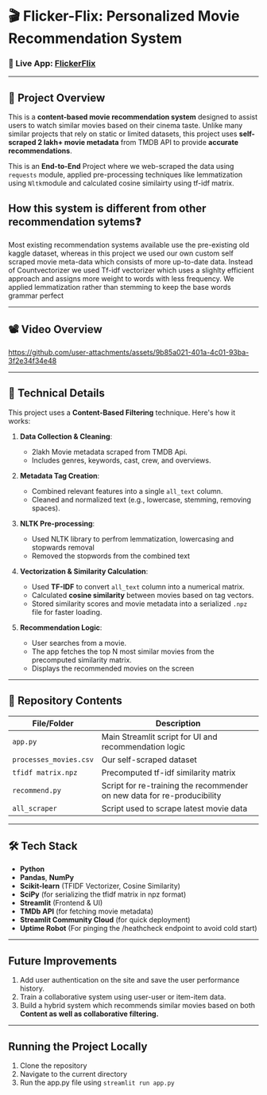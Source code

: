 # 🎬 Flicker-Flix: Personalized Movie Recommendation System
### 🔗 Live App: [FlickerFlix](https://flickerflix.streamlit.app/)

---
## 📌 Project Overview

This is a **content-based movie recommendation system** designed to assist users to watch similar movies based on their cinema taste. Unlike many similar projects that rely on static or limited datasets, this project uses **self-scraped 2 lakh+ movie metadata** from TMDB API to provide **accurate recommendations**.

This is an **End-to-End** Project where we web-scraped the data using `requests` module, applied pre-processing techniques like lemmatization using `Nltk`module and calculated cosine similairty using tf-idf matrix.

## How this system is different from other recommendation sytems❓
Most existing recommendation systems available use the pre-existing old kaggle dataset, whereas in this project we used our own custom self scraped movie meta-data which consists of more up-to-date data. Instead of Countvectorizer we used Tf-idf vectorizer which uses a slighlty efficient approach and assigns more weight to words with less frequency. We applied lemmatization rather than stemming to keep the base words grammar perfect


---
## 📽️ Video Overview

https://github.com/user-attachments/assets/9b85a021-401a-4c01-93ba-3f2e34f34e48

---

## 🧠 Technical Details

This project uses a **Content-Based Filtering** technique. Here's how it works:

1. **Data Collection & Cleaning**:  
   - 2lakh Movie metadata scraped from TMDB Api.
   - Includes genres, keywords, cast, crew, and overviews.

2. **Metadata Tag Creation**:  
   - Combined relevant features into a single `all_text` column.
   - Cleaned and normalized text (e.g., lowercase, stemming, removing spaces).

3. **NLTK Pre-processing**:
   - Used NLTK library to perfrom lemmatization, lowercasing and stopwards removal
   - Removed the stopwords from the combined text

4. **Vectorization & Similarity Calculation**:  
   - Used **TF-IDF** to convert `all_text` column into a numerical matrix.
   - Calculated **cosine similarity** between movies based on tag vectors.
   - Stored similarity scores and movie metadata into a serialized `.npz` file for faster loading.

5. **Recommendation Logic**:  
   - User searches from a movie.
   - The app fetches the top N most similar movies from the precomputed similarity matrix.
   - Displays the recommended movies on the screen

---

## 📁 Repository Contents

| File/Folder | Description |
|-------------|-------------|
| `app.py` | Main Streamlit script for UI and recommendation logic |
| `processes_movies.csv` | Our self-scraped dataset |
| `tfidf matrix.npz` | Precomputed tf-idf similarity matrix |
| `recommend.py` | Script for re-training the recommender on new data for re-producibility |
| `all_scraper` | Script used to scrape latest movie data |


---

## 🛠️ Tech Stack

- **Python**
- **Pandas**, **NumPy**
- **Scikit-learn** (TFIDF Vectorizer, Cosine Similarity)
- **SciPy** (for serializing the tfidf matrix in npz format)
- **Streamlit** (Frontend & UI)
- **TMDb API** (for fetching movie metadata)
- **Streamlit Community Cloud** (for quick deployment)
- **Uptime Robot** (For pinging the /heathcheck endpoint to avoid cold start)

---

## Future Improvements
1. Add user authentication on the site and save the user performance history.
2. Train a collaborative system using user-user or item-item data.
3. Build a hybrid system which recommends similar movies based on both **Content as well as collaborative filtering.**

---

## Running the Project Locally

1. Clone the repository
2. Navigate to the current directory
3. Run the app.py file using `streamlit run app.py`
